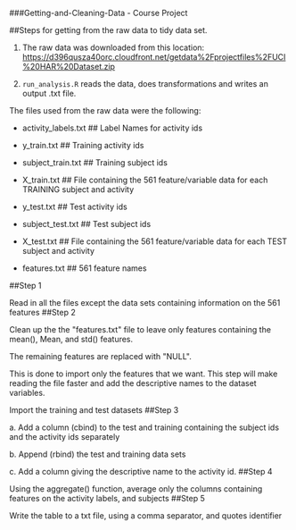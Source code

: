 ###Getting-and-Cleaning-Data - Course Project

##Steps for getting from the raw data to tidy data set.

1. The raw data was downloaded from this location: 
https://d396qusza40orc.cloudfront.net/getdata%2Fprojectfiles%2FUCI%20HAR%20Dataset.zip

2. `run_analysis.R` reads the data, does transformations and writes an output .txt file.


The files used from the raw data were the following:

* activity_labels.txt ## Label Names for activity ids

* y_train.txt         ## Training activity ids
* subject_train.txt   ## Training subject ids
* X_train.txt        ## File containing the 561 feature/variable data for each TRAINING 
                      subject and activity

* y_test.txt         ## Test activity ids
* subject_test.txt   ## Test subject ids
* X_test.txt        ## File containing the 561 feature/variable data for each TEST 
                      subject and activity

* features.txt      ## 561 feature names

##Step 1

Read in all the files except the data sets containing information on the 
561 features
##Step 2

Clean up the the "features.txt" file to leave only features containing the
mean(), Mean, and std() features. 

The remaining features are replaced with  "NULL".

This is done to import only the features that we want. This step will 
make reading the file faster and add the descriptive names to the dataset variables.

Import the training and test datasets
##Step 3

a. Add a column (cbind) to the test and training containing the subject ids and the activity ids separately

b. Append (rbind) the test and training data sets

c. Add a column giving the descriptive name to the activity id.
##Step 4

Using the aggregate() function, average only the columns containing features on the activity labels, and subjects
##Step 5

Write the table to a txt file, using a comma separator, and quotes identifier